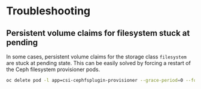 # Troubleshooting

## Persistent volume claims for filesystem stuck at pending

In some cases, persistent volume claims for the storage class `filesystem` are
stuck at pending state. This can be easily solved by forcing a restart of the
Ceph filesystem provisioner pods.

```bash
oc delete pod -l app=csi-cephfsplugin-provisioner --grace-period=0 --force
```
